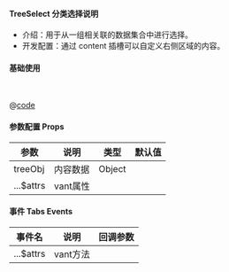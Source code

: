#### TreeSelect 分类选择说明

- 介绍：用于从一组相关联的数据集合中进行选择。
- 开发配置：通过 content 插槽可以自定义右侧区域的内容。

#### 基础使用


<br />

<common-code-format>
  <template #source>
    <APP-ndTreeSelect-ndTreeSelect></APP-ndTreeSelect-ndTreeSelect>
  </template>

  @[code](../.vuepress/components/APP/ndTreeSelect/ndTreeSelect.vue)

</common-code-format>


#### 参数配置 Props

| 参数                    | 说明                       | 类型        | 默认值                                        |
| -------------------     | ------------------------  | ----------- | --------------------------------------------- |
| treeObj          | 内容数据 | Object  |             |
| ...$attrs          | vant属性 |  |             |



#### 事件 Tabs Events

| 事件名     | 说明                                     | 回调参数            |
| ---------- | ---------------------------------------- | ------------------- |
| ...$attrs      | vant方法 |  |




















